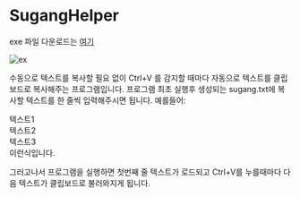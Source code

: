 # SugangHelper
exe 파일 다운로드는 [여기](https://github.com/sw2719/SugangHelper/releases)

![ex](https://user-images.githubusercontent.com/22590718/83693043-2b1a3400-a630-11ea-91ca-74ee95694211.gif)

 수동으로 텍스트를 복사할 필요 없이 Ctrl+V 를 감지할 때마다 자동으로 텍스트를 클립보드로 복사해주는 프로그램입니다.
 프로그램 최초 실행후 생성되는 sugang.txt에 복사할 텍스트를 한 줄씩 입력해주시면 됩니다. 예를들어:
 
 텍스트1  
 텍스트2  
 텍스트3  
 이런식입니다.
 
 그러고나서 프로그램을 실행하면 첫번째 줄 텍스트가 로드되고 Ctrl+V를 누를때마다 다음 텍스트가 클립보드로 불러와지게 됩니다.
